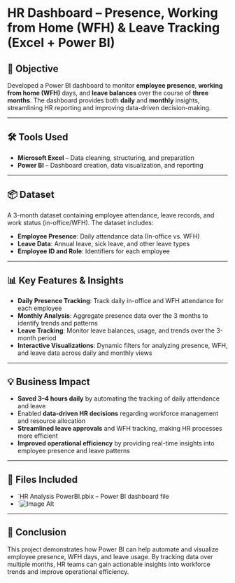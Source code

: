 # HR Dashboard – Presence, Working from Home (WFH) & Leave Tracking (Excel + Power BI)

## 📌 Objective
Developed a Power BI dashboard to monitor **employee presence**, **working from home (WFH)** days, and **leave balances** over the course of **three months**. The dashboard provides both **daily** and **monthly** insights, streamlining HR reporting and improving data-driven decision-making.

---

## 🛠 Tools Used
- **Microsoft Excel** – Data cleaning, structuring, and preparation  
- **Power BI** – Dashboard creation, data visualization, and reporting

---

## 📦 Dataset
A 3-month dataset containing employee attendance, leave records, and work status (in-office/WFH). The dataset includes:
- **Employee Presence**: Daily attendance data (In-office vs. WFH)  
- **Leave Data**: Annual leave, sick leave, and other leave types  
- **Employee ID and Role**: Identifiers for each employee

---

## 📊 Key Features & Insights
- **Daily Presence Tracking**: Track daily in-office and WFH attendance for each employee  
- **Monthly Analysis**: Aggregate presence data over the 3 months to identify trends and patterns  
- **Leave Tracking**: Monitor leave balances, usage, and trends over the 3-month period  
- **Interactive Visualizations**: Dynamic filters for analyzing presence, WFH, and leave data across daily and monthly views

---

## 💡 Business Impact
- **Saved 3–4 hours daily** by automating the tracking of daily attendance and leave  
- Enabled **data-driven HR decisions** regarding workforce management and resource allocation  
- **Streamlined leave approvals** and WFH tracking, making HR processes more efficient  
- **Improved operational efficiency** by providing real-time insights into employee presence and leave patterns

---

## 📁 Files Included
- `HR Analysis PowerBI.pbix – Power BI dashboard file  
- `![Image Alt](https://github.com/Prakyath5/Power-BI-Project/blob/1079eb10015c788920f7f32d8c08f1fa5600f62f/Dashboard%20Screenshot.png)


---

## 📎 Conclusion
This project demonstrates how Power BI can help automate and visualize employee presence, WFH days, and leave usage. By tracking data over multiple months, HR teams can gain actionable insights into workforce trends and improve operational efficiency.

